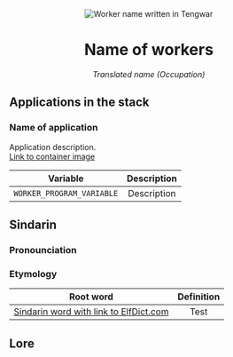 <div align="center">
<img src="../resources/images/angannondir.svg" alt="Worker name written in Tengwar" style="max-width:100%;">

# Name of workers
_Translated name (Occupation)_
</div>

## Applications in the stack

### Name of application
Application description.  
[Link to container image](#)

| Variable | Description |
|----------|:-----------:|
| `WORKER_PROGRAM_VARIABLE` | Description  |



## Sindarin

### Pronounciation

### Etymology

| Root word | Definition |
|-----------|:----------:|
| [Sindarin word with link to ElfDict.com](#) | Test |


## Lore
